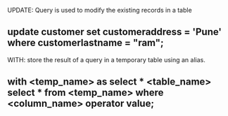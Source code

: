 
UPDATE: Query is used to modify the existing records in a table

update customer set customeraddress = 'Pune' where customerlastname = "ram";
---------------------------------------
WITH: store the result of a query in a temporary table using an alias.

with <temp_name> as select * <table_name> select * from <temp_name> where <column_name> operator value;
----------------------------------------
